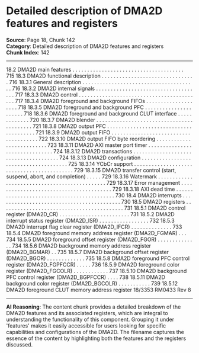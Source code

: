 # Detailed description of DMA2D features and registers

**Source**: Page 18, Chunk 142  
**Category**: Detailed description of DMA2D features and registers  
**Chunk Index**: 142

---

18.2 DMA2D main features . . . . . . . . . . . . . . . . . . . . . . . . . . . . . . . . . . . . . . 715
18.3 DMA2D functional description . . . . . . . . . . . . . . . . . . . . . . . . . . . . . . . . 716
18.3.1 General description . . . . . . . . . . . . . . . . . . . . . . . . . . . . . . . . . . . . . . . 716
18.3.2 DMA2D internal signals . . . . . . . . . . . . . . . . . . . . . . . . . . . . . . . . . . . . 717
18.3.3 DMA2D control . . . . . . . . . . . . . . . . . . . . . . . . . . . . . . . . . . . . . . . . . . 717
18.3.4 DMA2D foreground and background FIFOs . . . . . . . . . . . . . . . . . . . . 718
18.3.5 DMA2D foreground and background PFC . . . . . . . . . . . . . . . . . . . . . . 718
18.3.6 DMA2D foreground and background CLUT interface . . . . . . . . . . . . . 720
18.3.7 DMA2D blender . . . . . . . . . . . . . . . . . . . . . . . . . . . . . . . . . . . . . . . . . . 721
18.3.8 DMA2D output PFC . . . . . . . . . . . . . . . . . . . . . . . . . . . . . . . . . . . . . . . 721
18.3.9 DMA2D output FIFO . . . . . . . . . . . . . . . . . . . . . . . . . . . . . . . . . . . . . . 722
18.3.10 DMA2D output FIFO byte reordering . . . . . . . . . . . . . . . . . . . . . . . . . . 723
18.3.11 DMA2D AXI master port timer . . . . . . . . . . . . . . . . . . . . . . . . . . . . . . . 724
18.3.12 DMA2D transactions . . . . . . . . . . . . . . . . . . . . . . . . . . . . . . . . . . . . . . 724
18.3.13 DMA2D configuration . . . . . . . . . . . . . . . . . . . . . . . . . . . . . . . . . . . . . . 725
18.3.14 YCbCr support . . . . . . . . . . . . . . . . . . . . . . . . . . . . . . . . . . . . . . . . . . . 729
18.3.15 DMA2D transfer control (start, suspend, abort, and completion) . . . . . 729
18.3.16 Watermark . . . . . . . . . . . . . . . . . . . . . . . . . . . . . . . . . . . . . . . . . . . . . . 729
18.3.17 Error management . . . . . . . . . . . . . . . . . . . . . . . . . . . . . . . . . . . . . . . . 729
18.3.18 AXI dead time . . . . . . . . . . . . . . . . . . . . . . . . . . . . . . . . . . . . . . . . . . . 730
18.4 DMA2D interrupts . . . . . . . . . . . . . . . . . . . . . . . . . . . . . . . . . . . . . . . . . . 730
18.5 DMA2D registers . . . . . . . . . . . . . . . . . . . . . . . . . . . . . . . . . . . . . . . . . . 731
18.5.1 DMA2D control register (DMA2D_CR) . . . . . . . . . . . . . . . . . . . . . . . . 731
18.5.2 DMA2D interrupt status register (DMA2D_ISR) . . . . . . . . . . . . . . . . . 732
18.5.3 DMA2D interrupt flag clear register (DMA2D_IFCR) . . . . . . . . . . . . . . 733
18.5.4 DMA2D foreground memory address register (DMA2D_FGMAR) . . . 734
18.5.5 DMA2D foreground offset register (DMA2D_FGOR) . . . . . . . . . . . . . . 734
18.5.6 DMA2D background memory address register (DMA2D_BGMAR) . . 735
18.5.7 DMA2D background offset register (DMA2D_BGOR) . . . . . . . . . . . . . 735
18.5.8 DMA2D foreground PFC control register (DMA2D_FGPFCCR) . . . . . 736
18.5.9 DMA2D foreground color register (DMA2D_FGCOLR) . . . . . . . . . . . . 737
18.5.10 DMA2D background PFC control register (DMA2D_BGPFCCR) . . . . 738
18.5.11 DMA2D background color register (DMA2D_BGCOLR) . . . . . . . . . . . 739
18.5.12 DMA2D foreground CLUT memory address register
18/3353 RM0433 Rev 8

---

**AI Reasoning**: The content chunk provides a detailed breakdown of the DMA2D features and its associated registers, which are integral to understanding the functionality of this component. Grouping it under 'features' makes it easily accessible for users looking for specific capabilities and configurations of the DMA2D. The filename captures the essence of the content by highlighting both the features and the registers discussed.
